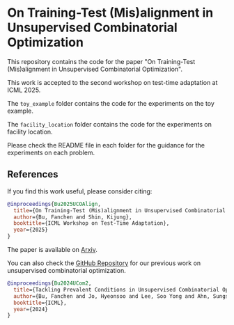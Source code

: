 # On Training-Test (Mis)alignment in Unsupervised Combinatorial Optimization

This repository contains the code for the paper "On Training-Test (Mis)alignment in Unsupervised Combinatorial Optimization".

This work is accepted to the second workshop on test-time adaptation at ICML 2025.

The `toy_example` folder contains the code for the experiments on the toy example.

The `facility_location` folder contains the code for the experiments on facility location.

Please check the README file in each folder for the guidance for the experiments on each problem.

## References

If you find this work useful, please consider citing:

```bibtex
@inproceedings{Bu2025UCOAlign,
  title={On Training-Test (Mis)alignment in Unsupervised Combinatorial Optimization: Observation, Empirical Exploration, and Analysis},
  author={Bu, Fanchen and Shin, Kijung},
  booktitle={ICML Workshop on Test-Time Adaptation},
  year={2025}
}
```

The paper is available on [Arxiv](https://arxiv.org/abs/2506.16732).

You can also check the [GitHub Repository](https://github.com/ai4co/unsupervised-CO-ucom2) for our previous work on unsupervised combinatorial optimization.

```bibtex
@inproceedings{Bu2024UCom2,
  title={Tackling Prevalent Conditions in Unsupervised Combinatorial Optimization: Cardinality, Minimum, Covering, and More},
  author={Bu, Fanchen and Jo, Hyeonsoo and Lee, Soo Yong and Ahn, Sungsoo and Shin, Kijung},
  booktitle={ICML},
  year={2024}
}
```
